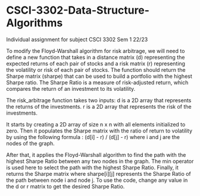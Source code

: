 # CSCI-3302-Data-Structure-Algorithms
Individual assignment for subject CSCI 3302 Sem 1 22/23

To modify the Floyd-Warshall algorithm for risk arbitrage, we will need to define a new function that takes in a distance matrix (d) representing the expected returns of each pair of stocks and a risk matrix (r) representing the volatility or risk of each pair of stocks. The function should return the Sharpe matrix (sharpe) that can be used to build a portfolio with the highest Sharpe ratio. The Sharpe Ratio is a measure of risk-adjusted return, which compares the return of an investment to its volatility.

The risk_arbitrage function takes two inputs:
d is a 2D array that represents the returns of the investments.
r is a 2D array that represents the risk of the investments.

It starts by creating a 2D array of size n x n with all elements initialized to zero. Then it populates the Sharpe matrix with the ratio of return to volatility by using the following formula : (d[i] - r) / (d[j] - r) where i and j are the nodes of the graph.

After that, it applies the Floyd-Warshall algorithm to find the path with the highest Sharpe Ratio between any two nodes in the graph. The min operator is used here to select the path with the highest Sharpe Ratio. Finally, it returns the Sharpe matrix where sharpe[i][j] represents the Sharpe Ratio of the path between node i and node j. To use the code, change any value in the d or r matrix to get the desired Sharpe Ratio.
